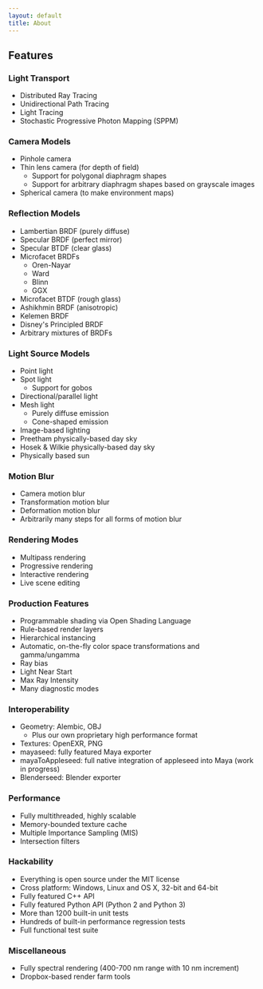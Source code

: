 ```yaml
---
layout: default
title: About
---
```


## Features

### Light Transport

* Distributed Ray Tracing
* Unidirectional Path Tracing
* Light Tracing
* Stochastic Progressive Photon Mapping (SPPM)

### Camera Models

* Pinhole camera
* Thin lens camera (for depth of field)
  - Support for polygonal diaphragm shapes
  - Support for arbitrary diaphragm shapes based on grayscale images
* Spherical camera (to make environment maps)

### Reflection Models

* Lambertian BRDF (purely diffuse)
* Specular BRDF (perfect mirror)
* Specular BTDF (clear glass)
* Microfacet BRDFs
  - Oren-Nayar
  - Ward
  - Blinn
  - GGX
* Microfacet BTDF (rough glass)
* Ashikhmin BRDF (anisotropic)
* Kelemen BRDF
* Disney's Principled BRDF
* Arbitrary mixtures of BRDFs

### Light Source Models

* Point light
* Spot light
  - Support for gobos
* Directional/parallel light
* Mesh light
  - Purely diffuse emission
  - Cone-shaped emission
* Image-based lighting
* Preetham physically-based day sky
* Hosek & Wilkie physically-based day sky
* Physically based sun

### Motion Blur

* Camera motion blur
* Transformation motion blur
* Deformation motion blur
* Arbitrarily many steps for all forms of motion blur

### Rendering Modes

* Multipass rendering
* Progressive rendering
* Interactive rendering
* Live scene editing

### Production Features

* Programmable shading via Open Shading Language
* Rule-based render layers
* Hierarchical instancing
* Automatic, on-the-fly color space transformations and gamma/ungamma
* Ray bias
* Light Near Start
* Max Ray Intensity
* Many diagnostic modes

### Interoperability

* Geometry: Alembic, OBJ
  - Plus our own proprietary high performance format
* Textures: OpenEXR, PNG
* mayaseed: fully featured Maya exporter
* mayaToAppleseed: full native integration of appleseed into Maya (work in progress)
* Blenderseed: Blender exporter

### Performance

* Fully multithreaded, highly scalable
* Memory-bounded texture cache
* Multiple Importance Sampling (MIS)
* Intersection filters

### Hackability

* Everything is open source under the MIT license
* Cross platform: Windows, Linux and OS X, 32-bit and 64-bit
* Fully featured C++ API
* Fully featured Python API (Python 2 and Python 3)
* More than 1200 built-in unit tests
* Hundreds of built-in performance regression tests
* Full functional test suite

### Miscellaneous

* Fully spectral rendering (400-700 nm range with 10 nm increment)
* Dropbox-based render farm tools
